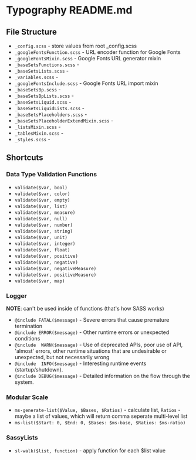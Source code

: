 # Typography README.md 



## File Structure 

* `_config.scss` - store values from root _config.scss
* `_googleFontsFunction.scss` - URL encoder function for Google Fonts 
* `_googleFontsMixin.scss` - Google Fonts URL generator mixin
* `_baseSetsFunctions.scss` - 
* `_baseSetsLists.scss` - 
* `_variables.scss` - 
* `_googleFontsInclude.scss` - Google Fonts URL import mixin
* `_baseSetsBp.scss` - 
* `_baseSetsBpLists.scss` - 
* `_baseSetsLiquid.scss` - 
* `_baseSetsLiquidLists.scss` - 
* `_baseSetsPlaceholders.scss` - 
* `_baseSetsPlaceholderExtendMixin.scss` - 
* `_listsMixin.scss` - 
* `_tablesMixin.scss` - 
* `_styles.scss` - 



## Shortcuts

### Data Type Validation Functions

* `validate($var, bool)`
* `validate($var, color)`
* `validate($var, empty)`
* `validate($var, list)`
* `validate($var, measure)`
* `validate($var, null)`
* `validate($var, number)`
* `validate($var, string)`
* `validate($var, unit)`
* `validate($var, integer)`
* `validate($var, float)`
* `validate($var, positive)`
* `validate($var, negative)`
* `validate($var, negativeMeasure)`
* `validate($var, positiveMeasure)`
* `validate($var, map)`

### Logger

__NOTE__: can't be used inside of functions (that's how SASS works)

* `@include FATAL($message)` - Severe errors that cause premature termination
* `@include ERROR($message)` - Other runtime errors or unexpected conditions
* `@include  WARN($message)` - Use of deprecated APIs, poor use of API, 'almost' errors, other runtime situations that are undesirable or unexpected, but not necessarily wrong
* `@include  INFO($message)` - Interesting runtime events (startup/shutdown).
* `@include DEBUG($message)` - Detailed information on the flow through the system.



### Modular Scale 

* `ms-generate-list($Value, $Bases, $Ratios)` - calculate list, `Ratios` - maybe a list of values, which will return comma seperate multi-level list
* `ms-list($Start: 0, $End: 0, $Bases: $ms-base, $Ratios: $ms-ratio)`


### SassyLists

* `sl-walk($list, function)` - apply function for each $list value 
